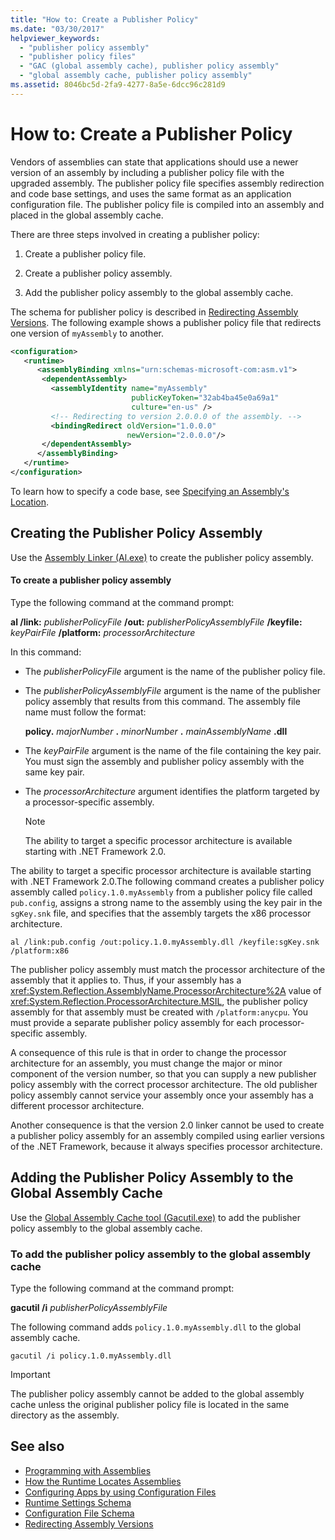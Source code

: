 ```yaml
---
title: "How to: Create a Publisher Policy"
ms.date: "03/30/2017"
helpviewer_keywords:
  - "publisher policy assembly"
  - "publisher policy files"
  - "GAC (global assembly cache), publisher policy assembly"
  - "global assembly cache, publisher policy assembly"
ms.assetid: 8046bc5d-2fa9-4277-8a5e-6dcc96c281d9
---
```

# How to: Create a Publisher Policy

Vendors of assemblies can state that applications should use a newer version of an assembly by including a publisher policy file with the upgraded assembly. The publisher policy file specifies assembly redirection and code base settings, and uses the same format as an application configuration file. The publisher policy file is compiled into an assembly and placed in the global assembly cache.

There are three steps involved in creating a publisher policy:

1. Create a publisher policy file.

2. Create a publisher policy assembly.

3. Add the publisher policy assembly to the global assembly cache.

The schema for publisher policy is described in [Redirecting Assembly Versions](redirect-assembly-versions.md). The following example shows a publisher policy file that redirects one version of `myAssembly` to another.

```xml
<configuration>
   <runtime>
      <assemblyBinding xmlns="urn:schemas-microsoft-com:asm.v1">
       <dependentAssembly>
         <assemblyIdentity name="myAssembly"
                           publicKeyToken="32ab4ba45e0a69a1"
                           culture="en-us" />
         <!-- Redirecting to version 2.0.0.0 of the assembly. -->
         <bindingRedirect oldVersion="1.0.0.0"
                          newVersion="2.0.0.0"/>
       </dependentAssembly>
      </assemblyBinding>
   </runtime>
</configuration>
```

To learn how to specify a code base, see [Specifying an Assembly's Location](specify-assembly-location.md).

## Creating the Publisher Policy Assembly

Use the [Assembly Linker (Al.exe)](../tools/al-exe-assembly-linker.md) to create the publisher policy assembly.

#### To create a publisher policy assembly

Type the following command at the command prompt:

**al /link:** *publisherPolicyFile* **/out:** *publisherPolicyAssemblyFile* **/keyfile:** *keyPairFile* **/platform:** *processorArchitecture*

In this command:

- The *publisherPolicyFile* argument is the name of the publisher policy file.

- The *publisherPolicyAssemblyFile* argument is the name of the publisher policy assembly that results from this command. The assembly file name must follow the format:

  **policy.** *majorNumber* **.** *minorNumber* **.** *mainAssemblyName* **.dll**

- The *keyPairFile* argument is the name of the file containing the key pair. You must sign the assembly and publisher policy assembly with the same key pair.

- The *processorArchitecture* argument identifies the platform targeted by a processor-specific assembly.

  > [!NOTE]
  > The ability to target a specific processor architecture is available starting with .NET Framework 2.0.

The ability to target a specific processor architecture is available starting with .NET Framework 2.0.The following command creates a publisher policy assembly called `policy.1.0.myAssembly` from a publisher policy file called `pub.config`, assigns a strong name to the assembly using the key pair in the `sgKey.snk` file, and specifies that the assembly targets the x86 processor architecture.

```
al /link:pub.config /out:policy.1.0.myAssembly.dll /keyfile:sgKey.snk /platform:x86
```

The publisher policy assembly must match the processor architecture of the assembly that it applies to. Thus, if your assembly has a <xref:System.Reflection.AssemblyName.ProcessorArchitecture%2A> value of <xref:System.Reflection.ProcessorArchitecture.MSIL>, the publisher policy assembly for that assembly must be created with `/platform:anycpu`. You must provide a separate publisher policy assembly for each processor-specific assembly.

A consequence of this rule is that in order to change the processor architecture for an assembly, you must change the major or minor component of the version number, so that you can supply a new publisher policy assembly with the correct processor architecture. The old publisher policy assembly cannot service your assembly once your assembly has a different processor architecture.

Another consequence is that the version 2.0 linker cannot be used to create a publisher policy assembly for an assembly compiled using earlier versions of the .NET Framework, because it always specifies processor architecture.

## Adding the Publisher Policy Assembly to the Global Assembly Cache

Use the [Global Assembly Cache tool (Gacutil.exe)](../tools/gacutil-exe-gac-tool.md) to add the publisher policy assembly to the global assembly cache.

### To add the publisher policy assembly to the global assembly cache

Type the following command at the command prompt:

**gacutil /i**  *publisherPolicyAssemblyFile*

The following command adds `policy.1.0.myAssembly.dll` to the global assembly cache.

```
gacutil /i policy.1.0.myAssembly.dll
```

> [!IMPORTANT]
> The publisher policy assembly cannot be added to the global assembly cache unless the original publisher policy file is located in the same directory as the assembly.

## See also

- [Programming with Assemblies](../../standard/assembly/program.md)
- [How the Runtime Locates Assemblies](../deployment/how-the-runtime-locates-assemblies.md)
- [Configuring Apps by using Configuration Files](index.md)
- [Runtime Settings Schema](./file-schema/runtime/index.md)
- [Configuration File Schema](./file-schema/index.md)
- [Redirecting Assembly Versions](redirect-assembly-versions.md)
